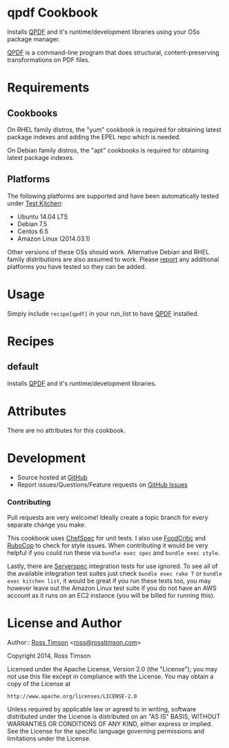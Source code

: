 qpdf Cookbook
=============

Installs [QPDF][qpdf] and it's runtime/development libraries using
your OSs package manager.

[QPDF][qpdf] is a command-line program that does structural,
content-preserving transformations on PDF files.

Requirements
============

Cookbooks
---------

On RHEL family distros, the "yum" cookbook is required for obtaining
latest package indexes and adding the EPEL repo which is needed.

On Debian family distros, the "apt" cookbooks is required for obtaining
latest package indexes.

Platforms
---------

The following platforms are supported and have been automatically tested under
[Test Kitchen][testkitchen]:

* Ubuntu 14.04 LTS
* Debian 7.5
* Centos 6.5
* Amazon Linux (2014.03.1)

Other versions of these OSs should work. Alternative Debian and RHEL
family distributions are also assumed to work. Please [report][issues]
any additional platforms you have tested so they can be added.

Usage
=====

Simply include `recipe[qpdf]` in your run_list to have [QPDF][qpdf]
installed.

Recipes
=======

default
-------

Installs [QPDF][qpdf] and it's runtime/development libraries.

Attributes
==========

There are no attributes for this cookbook.

Development
===========

* Source hosted at [GitHub][repo]
* Report issues/Questions/Feature requests on [GitHub Issues][issues]

### Contributing

Pull requests are very welcome! Ideally create a topic branch for every
separate change you make.

This cookbook uses [ChefSpec][chefspec] for unit tests. I also use
[FoodCritic][foodcritic] and [RuboCop][rubocop] to check for style
issues. When contributing it would be very helpful if you could run
these via `bundle exec spec` and `bundle exec style`.

Lastly, there are [Serverspec][serverspec] integration tests for use
ignored. To see all of the available integration test suites just check
`bundle exec rake T` or `bundle exec kitchen list`, it would be great if
you run these tests too, you may however leave out the Amazon Linux test
suite if you do not have an AWS account as it runs on an EC2 instance
(you will be billed for running this).

License and Author
==================

Author:: [Ross Timson][rosstimson]
<[ross@rosstimson.com](mailto:ross@rosstimson.com)>

Copyright 2014, Ross Timson

Licensed under the Apache License, Version 2.0 (the "License");
you may not use this file except in compliance with the License.
You may obtain a copy of the License at

    http://www.apache.org/licenses/LICENSE-2.0

Unless required by applicable law or agreed to in writing, software
distributed under the License is distributed on an "AS IS" BASIS,
WITHOUT WARRANTIES OR CONDITIONS OF ANY KIND, either express or implied.
See the License for the specific language governing permissions and
limitations under the License.


[rosstimson]:         https://github.com/rosstimson
[repo]:               https://github.com/rosstimson/chef-qpdf
[issues]:             https://github.com/rosstimson/chef-qpdf/issues
[qpdf]:               http://qpdf.sourceforge.net/
[chefspec]:           https://github.com/sethvargo/chefspec
[foodcritic]:         https://github.com/acrmp/foodcritic
[rubocop]:            https://github.com/bbatsov/rubocop
[serverspec]:         https://github.com/serverspec/serverspec
[testkitchen]:        https://github.com/test-kitchen/test-kitchen
